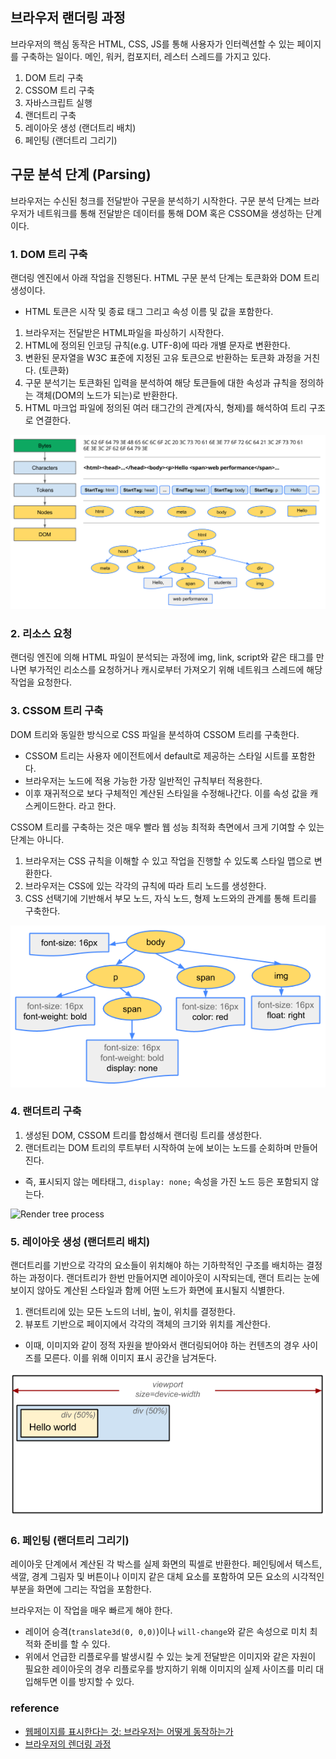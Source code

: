 ## 브라우저 랜더링 과정

브라우저의 핵심 동작은 HTML, CSS, JS를 통해 사용자가 인터렉션할 수 있는 페이지를 구축하는 일이다.
메인, 워커, 컴포지터, 레스터 스레드를 가지고 있다.

1. DOM 트리 구축
2. CSSOM 트리 구축
3. 자바스크립트 실행
4. 랜더트리 구축
5. 레이아웃 생성 (랜더트리 배치)
6. 페인팅 (랜더트리 그리기)

## 구문 분석 단계 (Parsing)

브라우저는 수신된 청크를 전달받아 구문을 분석하기 시작한다. 구문 분석 단계는 브라우저가 네트워크를
통해 전달받은 데이터를 통해 DOM 혹은 CSSOM을 생성하는 단계이다. 

### 1. DOM 트리 구축

랜더링 엔진에서 아래 작업을 진행된다. HTML 구문 분석 단계는 토큰화와 DOM 트리 생성이다.
- HTML 토큰은 시작 및 종료 태그 그리고 속성 이름 및 값을 포함한다.

1) 브라우저는 전달받은 HTML파일을 파싱하기 시작한다. 
2) HTML에 정의된 인코딩 규칙(e.g. UTF-8)에 따라 개별 문자로 변환한다.
3) 변환된 문자열을 W3C 표준에 지정된 고유 토큰으로 반환하는 토큰화 과정을 거친다. (토큰화)
4) 구문 분석기는 토큰화된 입력을 분석하여 해당 토큰들에 대한 속성과 규칙을 정의하는 객체(DOM의 노드가 되는)로 반환한다.
5) HTML 마크업 파일에 정의된 여러 태그간의 관계(자식, 형제)를 해석하여 트리 구조로 연결한다.

![Dom tree process](./images/dom-tree-process.png)

### 2. 리소스 요청

랜더링 엔진에 의해 HTML 파일이 분석되는 과정에 img, link, script와 같은 태그를 만나면
부가적인 리소스를 요청하거나 캐시로부터 가져오기 위해 네트워크 스레드에 해당 작업을 요청한다.

### 3. CSSOM 트리 구축

DOM 트리와 동일한 방식으로 CSS 파일을 분석하여 CSSOM 트리를 구축한다.
- CSSOM 트리는 사용자 에이전트에서 default로 제공하는 스타일 시트를 포함한다. 
- 브라우저는 노드에 적용 가능한 가장 일반적인 규칙부터 적용한다.
- 이후 재귀적으로 보다 구체적인 계산된 스타일을 수정해나간다. 이를 속성 값을 캐스케이드한다. 라고 한다.

CSSOM 트리를 구축하는 것은 매우 빨라 웹 성능 최적화 측면에서 크게 기여할 수 있는 단계는 아니다.

1) 브라우저는 CSS 규칙을 이해할 수 있고 작업을 진행할 수 있도록 스타일 맵으로 변환한다.
2) 브라우저는 CSS에 있는 각각의 규칙에 따라 트리 노드를 생성한다.
3) CSS 선택기에 기반해서 부모 노드, 자식 노드, 형제 노드와의 관계를 통해 트리를 구축한다.

![CSSOM tree process](./images/cssom-process.png)

### 4. 랜더트리 구축

1) 생성된 DOM, CSSOM 트리를 합성해서 랜더링 트리를 생성한다.
2) 랜더트리는 DOM 트리의 루트부터 시작하여 눈에 보이는 노드를 순회하며 만들어진다.
  - 즉, 표시되지 않는 메타태그, `display: none;` 속성을 가진 노드 등은 포함되지 않는다.

![Render tree process](./images/render-tree-process.avif)

### 5. 레이아웃 생성 (랜더트리 배치)

랜더트리를 기반으로 각각의 요소들이 위치해야 하는 기하학적인 구조를 배치하는 결정하는 과정이다.
랜더트리가 한번 만들어지면 레이아웃이 시작되는데, 랜더 트리는 눈에 보이지 않아도 계산된 스타일과
함께 어떤 노드가 화면에 표시될지 식별한다.

1) 랜더트리에 있는 모든 노드의 너비, 높이, 위치를 결정한다.
2) 뷰포트 기반으로 페이지에서 각각의 객체의 크기와 위치를 계산한다.
  - 이때, 이미지와 같이 정적 자원을 받아와서 랜더링되어야 하는 컨텐츠의 경우 사이즈를 모른다. 이를
  위해 이미지 표시 공간을 남겨둔다.

![Layout process](./images/layout-process.png)

### 6. 페인팅 (랜더트리 그리기)

레이아웃 단계에서 계산된 각 박스를 실제 화면의 픽셀로 반환한다. 페인팅에서 텍스트, 색깔, 경계 그림자 및
버튼이나 이미지 같은 대체 요소를 포함하여 모든 요소의 시각적인 부분을 화면에 그리는 작업을 포함한다.

브라우저는 이 작업을 매우 빠르게 해야 한다.

- 레이어 승격(`translate3d(0, 0,0)`)이나 `will-change`와 같은 속성으로 미치 최적화 준비를
할 수 있다.
- 위에서 언급한 리플로우를 발생시킬 수 있는 늦게 전달받은 이미지와 같은 자원이 필요한 레이아웃의 경우
리플로우를 방지하기 위해 이미지의 실제 사이즈를 미리 대입해두면 이를 방지할 수 있다.

### reference

- [웹페이지를 표시한다는 것: 브라우저는 어떻게 동작하는가](https://developer.mozilla.org/ko/docs/Web/Performance/How_browsers_work)
- [브라우저의 렌더링 과정](https://medium.com/%EA%B0%9C%EB%B0%9C%EC%9E%90%EC%9D%98%ED%92%88%EA%B2%A9/%EB%B8%8C%EB%9D%BC%EC%9A%B0%EC%A0%80%EC%9D%98-%EB%A0%8C%EB%8D%94%EB%A7%81-%EA%B3%BC%EC%A0%95-5c01c4158ce)






